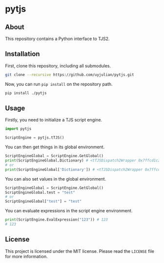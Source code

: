 # pytjs

## About

This repository contains a Python interface to TJS2.  

## Installation

First, clone this repository, including all submodules.  
```bash
git clone --recursive https://github.com/uyjulian/pytjs.git
```
Now, you can run `pip install` on the repository path.  
```bash
pip install ./pytjs
```

## Usage

Firstly, you need to initialize a TJS script engine.  
```py
import pytjs

ScriptEngine = pytjs.tTJS()
```
You can then get things in its global environment.  
```py
ScriptEngineGlobal = ScriptEngine.GetGlobal()
print(ScriptEngineGlobal.Dictionary) # <tTJSDispatch2Wrapper 0x7ffcd1c271f0:0x0>
# or
print(ScriptEngineGlobal['Dictionary']) # <tTJSDispatch2Wrapper 0x7ffcd1c271f0:0x0>
```
You can also set values in the global environment.  
```py
ScriptEngineGlobal = ScriptEngine.GetGlobal()
ScriptEngineGlobal.test = "test"
# or
ScriptEngineGlobal["test"] = "test"
```
You can evaluate expressions in the script engine environment.  
```py
print(ScriptEngine.EvalExpression("123")) # 123
# 123
```

## License

This project is licensed under the MIT license. Please read the `LICENSE` file for more information.
